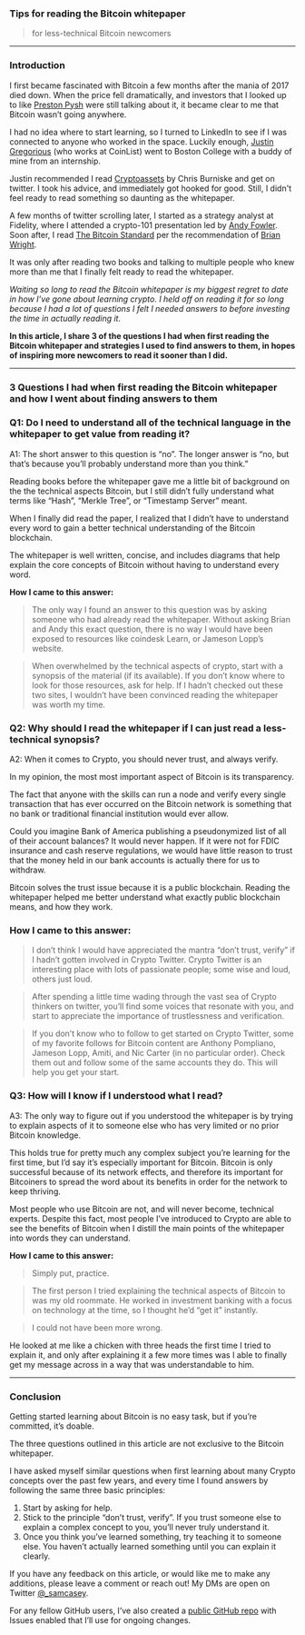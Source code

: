### Tips for reading the Bitcoin whitepaper

> for less-technical Bitcoin newcomers

---

### Introduction

I first became fascinated with Bitcoin a few months after the mania of 2017 died down. When the price fell dramatically, and investors that I looked up to like [Preston Pysh](https://twitter.com/PrestonPysh) were still talking about it, it became clear to me that Bitcoin wasn’t going anywhere.

I had no idea where to start learning, so I turned to LinkedIn to see if I was connected to anyone who worked in the space. Luckily enough, [Justin Gregorious](https://twitter.com/jtgregorius) (who works at CoinList) went to Boston College with a buddy of mine from an internship.

Justin recommended I read [Cryptoassets](https://www.amazon.com/Cryptoassets-Innovative-Investors-Bitcoin-Beyond/dp/1260026671) by Chris Burniske and get on twitter. I took his advice, and immediately got hooked for good. Still, I didn't feel ready to read something so daunting as the whitepaper.

A few months of twitter scrolling later, I started as a strategy analyst at Fidelity, where I attended a crypto-101 presentation led by [Andy Fowler](https://www.linkedin.com/in/andy-fowler-cfa-131a8529/). Soon after, I read [The Bitcoin Standard](https://www.amazon.com/Bitcoin-Standard-Decentralized-Alternative-Central/dp/1119473861) per the recommendation of [Brian Wright](https://twitter.com/brian_wright21?s=20).

It was only after reading two books and talking to multiple people who knew more than me that I finally felt ready to read the whitepaper.

*Waiting so long to read the Bitcoin whitepaper is my biggest regret to date in how I’ve gone about learning crypto. I held off on reading it for so long because I had a lot of questions I felt I needed answers to before investing the time in actually reading it.*

**In this article, I share 3 of the questions I had when first reading the Bitcoin whitepaper and strategies I used to find answers to them, in hopes of inspiring more newcomers to read it sooner than I did.**

---

### 3 Questions I had when first reading the Bitcoin whitepaper and how I went about finding answers to them

### Q1: Do I need to understand all of the technical language in the whitepaper to get value from reading it?

A1: The short answer to this question is “no”. The longer answer is “no, but that’s because you’ll probably understand more than you think.”

Reading books before the whitepaper gave me a little bit of background on the the technical aspects Bitcoin, but I still didn’t fully understand what terms like “Hash”, “Merkle Tree”, or “Timestamp Server” meant.

When I finally did read the paper, I realized that I didn’t have to understand every word to gain a better technical understanding of the Bitcoin blockchain.

The whitepaper is well written, concise, and includes diagrams that help explain the core concepts of Bitcoin without having to understand every word.

**How I came to this answer:**

> The only way I found an answer to this question was by asking someone who had already read the whitepaper. Without asking Brian and Andy this exact question, there is no way I would have been exposed to resources like coindesk Learn, or Jameson Lopp’s website.

> When overwhelmed by the technical aspects of crypto, start with a synopsis of the material (if its available). If you don’t know where to look for those resources, ask for help. If I hadn’t checked out these two sites, I wouldn’t have been convinced reading the whitepaper was worth my time.

### Q2: Why should I read the whitepaper if I can just read a less-technical synopsis?

A2: When it comes to Crypto, you should never trust, and always verify.

In my opinion, the most most important aspect of Bitcoin is its transparency.

The fact that anyone with the skills can run a node and verify every single transaction that has ever occurred on the Bitcoin network is something that no bank or traditional financial institution would ever allow.

Could you imagine Bank of America publishing a pseudonymized list of all of their account balances? It would never happen. If it were not for FDIC insurance and cash reserve regulations, we would have little reason to trust that the money held in our bank accounts is actually there for us to withdraw.

Bitcoin solves the trust issue because it is a public blockchain. Reading the whitepaper helped me better understand what exactly public blockchain means, and how they work.

### **How I came to this answer:**

> I don’t think I would have appreciated the mantra “don’t trust, verify” if I hadn’t gotten involved in Crypto Twitter. Crypto Twitter is an interesting place with lots of passionate people; some wise and loud, others just loud.

> After spending a little time wading through the vast sea of Crypto thinkers on twitter, you’ll find some voices that resonate with you, and start to appreciate the importance of trustlessness and verification.

> If you don’t know who to follow to get started on Crypto Twitter, some of my favorite follows for Bitcoin content are Anthony Pompliano, Jameson Lopp, Amiti, and Nic Carter (in no particular order). Check them out and follow some of the same accounts they do. This will help you get your start.

### Q3: How will I know if I understood what I read?

A3: The only way to figure out if you understood the whitepaper is by trying to explain aspects of it to someone else who has very limited or no prior Bitcoin knowledge.

This holds true for pretty much any complex subject you’re learning for the first time, but I’d say it’s especially important for Bitcoin. Bitcoin is only successful because of its network effects, and therefore its important for Bitcoiners to spread the word about its benefits in order for the network to keep thriving.

Most people who use Bitcoin are not, and will never become, technical experts. Despite this fact, most people I’ve introduced to Crypto are able to see the benefits of Bitcoin when I distill the main points of the whitepaper into words they can understand.

**How I came to this answer:**

> Simply put, practice.

> The first person I tried explaining the technical aspects of Bitcoin to was my old roommate. He worked in investment banking with a focus on technology at the time, so I thought he’d “get it” instantly.

> I could not have been more wrong.

He looked at me like a chicken with three heads the first time I tried to explain it, and only after explaining it a few more times was I able to finally get my message across in a way that was understandable to him.

---

### Conclusion

Getting started learning about Bitcoin is no easy task, but if you’re committed, it’s doable.

The three questions outlined in this article are not exclusive to the Bitcoin whitepaper.

I have asked myself similar questions when first learning about many Crypto concepts over the past few years, and every time I found answers by following the same three basic principles:

1. Start by asking for help.
2. Stick to the principle “don’t trust, verify”. If you trust someone else to explain a complex concept to you, you’ll never truly understand it.
3. Once you think you’ve learned something, try teaching it to someone else. You haven’t actually learned something until you can explain it clearly.

If you have any feedback on this article, or would like me to make any additions, please leave a comment or reach out! My DMs are open on Twitter [@_samcasey](https://twitter.com/_samcasey).

For any fellow GitHub users, I’ve also created a [public GitHub repo](https://github.com/samuel-casey/Tips_for_reading_the_Bitcoin_whitepaper) with Issues enabled that I’ll use for ongoing changes.
